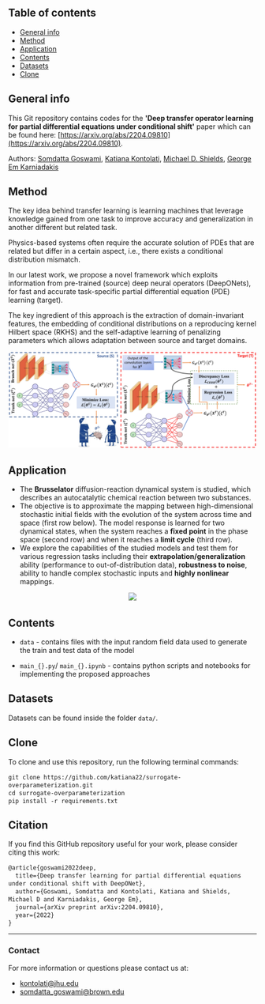## Table of contents
* [General info](#general-info)
* [Method](#method)
* [Application](#application)
* [Contents](#contents)
* [Datasets](#datasets)
* [Clone](#clone)

## General info

This Git repository contains codes for the **'Deep transfer operator learning for partial
differential equations under conditional shift'** paper which can be found here: [https://arxiv.org/abs/2204.09810](https://arxiv.org/abs/2204.09810).

Authors: [Somdatta Goswami](https://scholar.google.com/citations?user=GaKrpSkAAAAJ&hl=en&oi=sra), [Katiana Kontolati](https://scholar.google.com/citations?user=n8wtUDYAAAAJ&hl=en&oi=sra), [Michael D. Shields](https://scholar.google.com/citations?user=hc85Ll0AAAAJ&hl=en), [George Em Karniadakis](https://scholar.google.com/citations?user=yZ0-ywkAAAAJ&hl=en)

## Method

The key idea behind transfer learning is learning machines that leverage knowledge gained from one task to improve accuracy and generalization in another different but related task.

Physics-based systems often require the accurate solution of PDEs that are related but differ in a certain aspect, i.e., there exists a conditional distribution mismatch.

In our latest work, we propose a novel framework which exploits information from pre-trained (source) deep neural operators (DeepONets), for fast and accurate task-specific partial differential equation (PDE) learning (target).

The key ingredient of this approach is the extraction of domain-invariant features, the embedding of conditional distributions on a reproducing kernel Hilbert space (RKHS) and the self-adaptive learning of penalizing parameters which allows adaptation between source and target domains.

<p align="center">
  <img src="schematics/TL-framework.jpg" width="700" />
</p>

## Application

* The **Brusselator** diffusion-reaction dynamical system is studied, which describes an autocatalytic chemical reaction between two substances. 
* The objective is to approximate the mapping between high-dimensional stochastic initial fields with the evolution of the system across time and space (first row below). The model response is learned for two dynamical states, when the system reaches a **fixed point** in the phase space (second row) and when it reaches a **limit cycle** (third row). 
* We explore the capabilities of the studied models and test them for various regression tasks including their **extrapolation/generalization** ability (performance to out-of-distribution data), **robustness to noise**, ability to handle complex stochastic inputs and **highly nonlinear** mappings.

<p align="center">
  <img src="schematics/Application-schematic.png" width="700" />
</p>

## Contents

* ```data``` - contains files with the input random field data used to generate the train and test data of the model

* ```main_{}.py```/ ```main_{}.ipynb``` - contains python scripts and notebooks for implementing the proposed approaches

## Datasets

Datasets can be found inside the folder ```data/```.

## Clone

To clone and use this repository, run the following terminal commands:

```
git clone https://github.com/katiana22/surrogate-overparameterization.git
cd surrogate-overparameterization
pip install -r requirements.txt
```

## Citation

If you find this GitHub repository useful for your work, please consider citing this work:

```
@article{goswami2022deep,
  title={Deep transfer learning for partial differential equations under conditional shift with DeepONet},
  author={Goswami, Somdatta and Kontolati, Katiana and Shields, Michael D and Karniadakis, George Em},
  journal={arXiv preprint arXiv:2204.09810},
  year={2022}
}
```
______________________

### Contact
For more information or questions please contact us at:   
* kontolati@jhu.edu   
* somdatta_goswami@brown.edu
